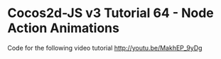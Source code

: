 Cocos2d-JS v3 Tutorial 64 - Node Action Animations
==================================================

Code for the following video tutorial http://youtu.be/MakhEP_9yDg
